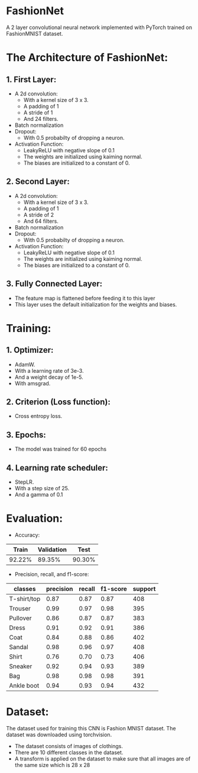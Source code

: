 # FashionNet

A 2 layer convolutional neural network implemented with PyTorch trained on FashionMNIST dataset.

# The Architecture of FashionNet:
## 1. First Layer:

* A 2d convolution:
  * With a kernel size of 3 x 3.
  * A padding of 1
  * A stride of 1
  * And 24 filters.
* Batch normalization
* Dropout:
  *  With 0.5 probabilty of dropping a neuron.
* Activation Function:
  * LeakyReLU with negative slope of 0.1
  * The weights are initialized using kaiming normal.
  * The biases are initialized to a constant of 0.

## 2. Second Layer:

* A 2d convolution:
  * With a kernel size of 3 x 3.
  * A padding of 1
  * A stride of 2
  * And 64 filters.
* Batch normalization
* Dropout:
  *  With 0.5 probabilty of dropping a neuron.
* Activation Function:
  * LeakyReLU with negative slope of 0.1
  * The weights are initialized using kaiming normal.
  * The biases are initialized to a constant of 0.

## 3. Fully Connected Layer:
* The feature map is flattened before feeding it to this layer
* This layer uses the default initialization for the weights and biases.

# Training:

## 1. Optimizer:
* AdamW.
* With a learning rate of 3e-3.
* And a weight decay of 1e-5.
* With amsgrad.

## 2. Criterion (Loss function):
* Cross entropy loss.

## 3. Epochs:
* The model was trained for 60 epochs

## 4. Learning rate scheduler:
* StepLR.
* With a step size of 25.
* And a gamma of 0.1


# Evaluation:
* Accuracy:

| Train | Validation | Test |
|-------|-------------|------|
| 92.22%| 89.35%      | 90.30%|

* Precision, recall, and f1-score:

| classes | precision | recall | f1-score | support |
|---------|-----------|--------|----------|---------|
| T-shirt/top       | 0.87      | 0.87   | 0.87     | 408     |
| Trouser       | 0.99      | 0.97   | 0.98     | 395     |
| Pullover       | 0.86      | 0.87   | 0.87     | 383     |
| Dress      | 0.91      | 0.92   | 0.91     | 386     |
| Coat       | 0.84      | 0.88   | 0.86     | 402     |
| Sandal       | 0.98      | 0.96   | 0.97     | 408     |
| Shirt       | 0.76      | 0.70   | 0.73     | 406     |
| Sneaker       | 0.92      | 0.94   | 0.93     | 389     |
| Bag       | 0.98      | 0.98   | 0.98     | 391     |
| Ankle boot       | 0.94      | 0.93   | 0.94     | 432     |


# Dataset:
The dataset used for training this CNN is Fashion MNIST dataset.
The dataset was downloaded using torchvision.
* The dataset consists of images of clothings.
* There are 10 different classes in the dataset.
* A transform is applied on the dataset to make sure that all images are of the same size which is 28 x 28

